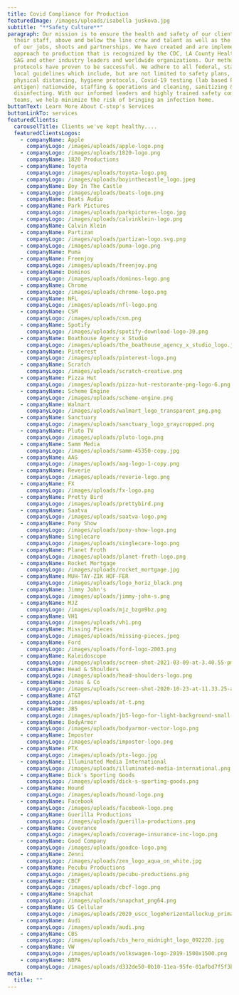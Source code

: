 ```yaml
---
title: Covid Compliance for Production
featuredImage: /images/uploads/isabella juskova.jpg
subtitle: "**Safety Culture**"
paragraph: Our mission is to ensure the health and safety of our clients and
  their staff, above and below the line crew and talent as well as the integrity
  of our jobs, shoots and partnerships. We have created and are implementing an
  approach to production that is recognized by the CDC, LA County Health, IATSE,
  SAG and other industry leaders and worldwide organizations. Our methods and
  protocols have proven to be successful. We adhere to all federal, state and
  local guidelines which include, but are not limited to safety plans,
  physical distancing, hygiene protocols, Covid-19 testing (lab based PCR and
  antigen) nationwide, staffing & operations and cleaning, sanitizing &
  disinfecting. With our informed leaders and highly trained safety compliance
  teams, we help minimize the risk of bringing an infection home.
buttonText: Learn More About C-stop's Services
buttonLinkTo: services
featuredClients:
  carouselTitle: Clients we've kept healthy....
  featuredClientsLogos:
    - companyName: Apple
      companyLogo: /images/uploads/apple-logo.png
    - companyLogo: /images/uploads/1820-logo.png
      companyName: 1820 Productions
    - companyName: Toyota
      companyLogo: /images/uploads/toyota-logo.png
    - companyLogo: /images/uploads/boyinthecastle_logo.jpeg
      companyName: Boy In The Castle
    - companyLogo: /images/uploads/beats-logo.png
      companyName: Beats Audio
    - companyName: Park Pictures
      companyLogo: /images/uploads/parkpictures-logo.jpg
    - companyLogo: /images/uploads/calvinklein-logo.png
      companyName: Calvin Klein
    - companyName: Partizan
      companyLogo: /images/uploads/partizan-logo.svg.png
    - companyLogo: /images/uploads/puma-logo.png
      companyName: Puma
    - companyName: Freenjoy
      companyLogo: /images/uploads/freenjoy.png
    - companyName: Dominos
      companyLogo: /images/uploads/dominos-logo.png
    - companyName: Chrome
      companyLogo: /images/uploads/chrome-logo.png
    - companyName: NFL
      companyLogo: /images/uploads/nfl-logo.png
    - companyName: CSM
      companyLogo: /images/uploads/csm.png
    - companyName: Spotify
      companyLogo: /images/uploads/spotify-download-logo-30.png
    - companyName: Boathouse Agency x Studio
      companyLogo: /images/uploads/the_boathouse_agency_x_studio_logo.jpg
    - companyName: Pinterest
      companyLogo: /images/uploads/pinterest-logo.png
    - companyName: Scratch
      companyLogo: /images/uploads/scratch-creative.png
    - companyName: Pizza Hut
      companyLogo: /images/uploads/pizza-hut-restorante-png-logo-6.png
    - companyName: Scheme Engine
      companyLogo: /images/uploads/scheme-engine.png
    - companyName: Walmart
      companyLogo: /images/uploads/walmart_logo_transparent_png.png
    - companyName: Sanctuary
      companyLogo: /images/uploads/sanctuary_logo_graycropped.png
    - companyName: Pluto TV
      companyLogo: /images/uploads/pluto-logo.png
    - companyName: Samm Media
      companyLogo: /images/uploads/samm-45350-copy.jpg
    - companyName: AAG
      companyLogo: /images/uploads/aag-logo-1-copy.png
    - companyName: Reverie
      companyLogo: /images/uploads/reverie-logo.png
    - companyName: FX
      companyLogo: /images/uploads/fx-logo.png
    - companyName: Pretty Bird
      companyLogo: /images/uploads/prettybird.png
    - companyName: Saatva
      companyLogo: /images/uploads/saatva-logo.png
    - companyName: Pony Show
      companyLogo: /images/uploads/pony-show-logo.png
    - companyName: Singlecare
      companyLogo: /images/uploads/singlecare-logo.png
    - companyName: Planet Froth
      companyLogo: /images/uploads/planet-froth-logo.png
    - companyName: Rocket Mortgage
      companyLogo: /images/uploads/rocket_mortgage.jpg
    - companyName: MUH-TAY-ZIK HOF-FER
      companyLogo: /images/uploads/logo_horiz_black.png
    - companyName: Jimmy John's
      companyLogo: /images/uploads/jimmy-john-s.png
    - companyName: MJZ
      companyLogo: /images/uploads/mjz_bzgm9bz.png
    - companyName: VH1
      companyLogo: /images/uploads/vh1.png
    - companyName: Missing Pieces
      companyLogo: /images/uploads/missing-pieces.jpeg
    - companyName: Ford
      companyLogo: /images/uploads/ford-logo-2003.png
    - companyName: Kaleidoscope
      companyLogo: /images/uploads/screen-shot-2021-03-09-at-3.40.55-pm.png
    - companyName: Head & Shoulders
      companyLogo: /images/uploads/head-shoulders-logo.png
    - companyName: Jonas & Co
      companyLogo: /images/uploads/screen-shot-2020-10-23-at-11.33.25-am.png
    - companyName: AT&T
      companyLogo: /images/uploads/at-t.png
    - companyName: JB5
      companyLogo: /images/uploads/jb5-logo-for-light-background-small-copy.png
    - companyName: BodyArmor
      companyLogo: /images/uploads/bodyarmor-vector-logo.png
    - companyName: Imposter
      companyLogo: /images/uploads/imposter-logo.png
    - companyName: PTX
      companyLogo: /images/uploads/ptx-logo.jpg
    - companyName: Illuminated Media International
      companyLogo: /images/uploads/illuminated-media-international.png
    - companyName: Dick's Sporting Goods
      companyLogo: /images/uploads/dick-s-sporting-goods.png
    - companyName: Hound
      companyLogo: /images/uploads/hound-logo.png
    - companyName: Facebook
      companyLogo: /images/uploads/facebook-logo.png
    - companyName: Guerilla Productions
      companyLogo: /images/uploads/guerilla-productions.png
    - companyName: Coverance
      companyLogo: /images/uploads/coverage-insurance-inc-logo.png
    - companyName: Good Company
      companyLogo: /images/uploads/goodco-logo.png
    - companyName: Zenni
      companyLogo: /images/uploads/zen_logo_aqua_on_white.jpg
    - companyName: Pecubu Productions
      companyLogo: /images/uploads/pecubu-productions.png
    - companyName: CBCF
      companyLogo: /images/uploads/cbcf-logo.png
    - companyName: Snapchat
      companyLogo: /images/uploads/snapchat_png64.png
    - companyName: US Cellular
      companyLogo: /images/uploads/2020_uscc_logohorizontallockup_primaryredblue_pantone_tm.png
    - companyName: Audi
      companyLogo: /images/uploads/audi.png
    - companyName: CBS
      companyLogo: /images/uploads/cbs_hero_midnight_logo_092220.jpg
    - companyName: VW
      companyLogo: /images/uploads/volkswagen-logo-2019-1500x1500.png
    - companyName: NBPA
      companyLogo: /images/uploads/d332de50-0b10-11ea-95fe-01afbd7f5f3b-nbpa.png
meta:
  title: ""
---
```

